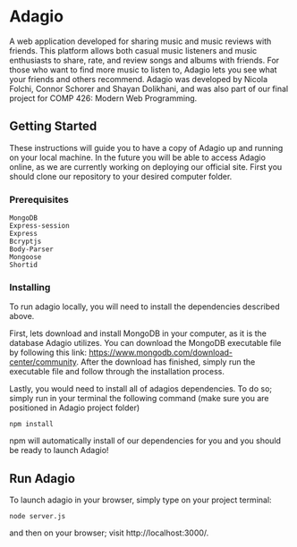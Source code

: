 # Adagio

A web application developed for sharing music and music reviews with friends. This platform allows both casual music listeners and music enthusiasts to share, rate, and review songs and albums with friends. For those who want to find more music to listen to, Adagio lets you see what your friends and others recommend. Adagio was developed by Nicola Folchi, Connor Schorer and Shayan Dolikhani, and was also part of our final project for COMP 426: Modern Web Programming.

## Getting Started

These instructions will guide you to have a copy of Adagio up and running on your local machine. In the future you will be able to access Adagio online, as we are currently working on deploying our official site. First you should clone our repository to your desired computer folder.

### Prerequisites


```
MongoDB
Express-session
Express
Bcryptjs
Body-Parser
Mongoose
Shortid
```

### Installing

To run adagio locally, you will need to install the dependencies described above.

First, lets download and install MongoDB in your computer, as it is the database Adagio utilizes. You can download the MongoDB executable file by following this link: https://www.mongodb.com/download-center/community. After the download has finished, simply run the executable file and follow through the installation process.

Lastly, you would need to install all of adagios dependencies. To do so; simply run in your terminal the following command (make sure you are positioned in Adagio project folder)
```
npm install
```
npm will automatically install of our dependencies for you and you should be ready to launch Adagio!

## Run Adagio

To launch adagio in your browser, simply type on your project terminal:

```
node server.js
```
and then on your browser; visit http://localhost:3000/. 

